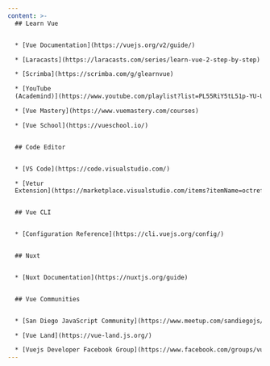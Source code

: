 ```yaml
---
content: >-
  ## Learn Vue


  * [Vue Documentation](https://vuejs.org/v2/guide/)

  * [Laracasts](https://laracasts.com/series/learn-vue-2-step-by-step)

  * [Scrimba](https://scrimba.com/g/glearnvue)

  * [YouTube
  (Academind)](https://www.youtube.com/playlist?list=PL55RiY5tL51p-YU-Uw90qQH419BM4Iz07)

  * [Vue Mastery](https://www.vuemastery.com/courses)

  * [Vue School](https://vueschool.io/)


  ## Code Editor


  * [VS Code](https://code.visualstudio.com/)

  * [Vetur
  Extension](https://marketplace.visualstudio.com/items?itemName=octref.vetur)


  ## Vue CLI


  * [Configuration Reference](https://cli.vuejs.org/config/)


  ## Nuxt


  * [Nuxt Documentation](https://nuxtjs.org/guide)


  ## Vue Communities


  * [San Diego JavaScript Community](https://www.meetup.com/sandiegojs/)

  * [Vue Land](https://vue-land.js.org/)

  * [Vuejs Developer Facebook Group](https://www.facebook.com/groups/vuejsdevelopers/)
---
```

